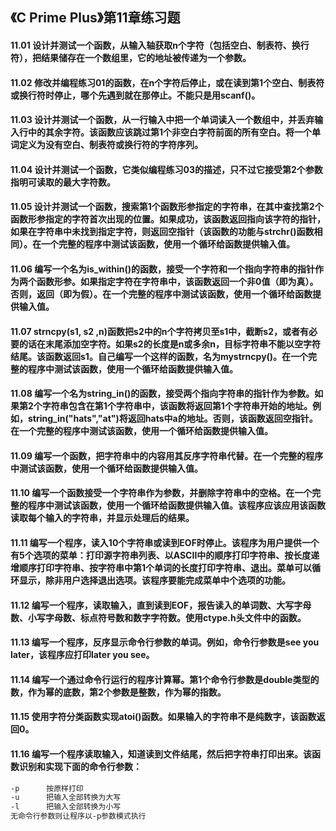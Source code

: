## 《C Prime Plus》第11章练习题

#### 11.01 设计并测试一个函数，从输入轴获取n个字符（包括空白、制表符、换行符），把结果储存在一个数组里，它的地址被传递为一个参数。

#### 11.02 修改并编程练习01的函数，在n个字符后停止，或在读到第1个空白、制表符或换行符时停止，哪个先遇到就在那停止。不能只是用scanf()。

#### 11.03 设计并测试一个函数，从一行输入中把一个单词读入一个数组中，并丢弃输入行中的其余字符。该函数应该跳过第1个非空白字符前面的所有空白。将一个单词定义为没有空白、制表符或换行符的字符序列。

#### 11.04 设计并测试一个函数，它类似编程练习03的描述，只不过它接受第2个参数指明可读取的最大字符数。

#### 11.05 设计并测试一个函数，搜索第1个函数形参指定的字符串，在其中查找第2个函数形参指定的字符首次出现的位置。如果成功，该函数返回指向该字符的指针，如果在字符串中未找到指定字符，则返回空指针（该函数的功能与strchr()函数相同）。在一个完整的程序中测试该函数，使用一个循环给函数提供输入值。

#### 11.06 编写一个名为is_within()的函数，接受一个字符和一个指向字符串的指针作为两个函数形参。如果指定字符在字符串中，该函数返回一个非0值（即为真）。否则，返回（即为假）。在一个完整的程序中测试该函数，使用一个循环给函数提供输入值。

#### 11.07 strncpy(s1, s2 ,n)函数把s2中的n个字符拷贝至s1中，截断s2，或者有必要的话在末尾添加空字符。如果s2的长度是n或多余n，目标字符串不能以空字符结尾。该函数返回s1。自己编写一个这样的函数，名为mystrncpy()。在一个完整的程序中测试该函数，使用一个循环给函数提供输入值。

#### 11.08 编写一个名为string_in()的函数，接受两个指向字符串的指针作为参数。如果第2个字符串包含在第1个字符串中，该函数将返回第1个字符串开始的地址。例如，string_in("hats","at")将返回hats中a的地址。否则，该函数返回空指针。在一个完整的程序中测试该函数，使用一个循环给函数提供输入值。

#### 11.09 编写一个函数，把字符串中的内容用其反序字符串代替。在一个完整的程序中测试该函数，使用一个循环给函数提供输入值。

#### 11.10 编写一个函数接受一个字符串作为参数，并删除字符串中的空格。在一个完整的程序中测试该函数，使用一个循环给函数提供输入值。该程序应该应用该函数读取每个输入的字符串，并显示处理后的结果。

#### 11.11 编写一个程序，读入10个字符串或读到EOF时停止。该程序为用户提供一个有5个选项的菜单：打印源字符串列表、以ASCII中的顺序打印字符串、按长度递增顺序打印字符串、按字符串中第1个单词的长度打印字符串、退出。菜单可以循环显示，除非用户选择退出选项。该程序要能完成菜单中个选项的功能。

#### 11.12 编写一个程序，读取输入，直到读到EOF，报告读入的单词数、大写字母数、小写字母数、标点符号数和数字字符数。使用ctype.h头文件中的函数。

#### 11.13 编写一个程序，反序显示命令行参数的单词。例如，命令行参数是see you later，该程序应打印later you see。

#### 11.14 编写一个通过命令行运行的程序计算幂。第1个命令行参数是double类型的数，作为幂的底数，第2个参数是整数，作为幂的指数。

#### 11.15 使用字符分类函数实现atoi()函数。如果输入的字符串不是纯数字，该函数返回0。

#### 11.16 编写一个程序读取输入，知道读到文件结尾，然后把字符串打印出来。该函数识别和实现下面的命令行参数：

```markdown
-p      按原样打印
-u      把输入全部转换为大写
-l      把输入全部转换为小写
无命令行参数则让程序以-p参数模式执行
```